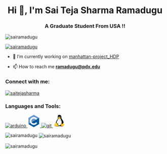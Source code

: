 <h1 align="center">Hi 👋, I'm Sai Teja Sharma Ramadugu</h1>
<h3 align="center">A Graduate Student From USA !!</h3>

<p align="left"> <img src="https://komarev.com/ghpvc/?username=sairamadugu&label=Profile%20views&color=0e75b6&style=flat" alt="sairamadugu" /> </p>

<p align="left"> <a href="https://github.com/ryo-ma/github-profile-trophy"><img src="https://github-profile-trophy.vercel.app/?username=sairamadugu" alt="sairamadugu" /></a> </p>

- 🔭 I’m currently working on [manhattan-project_HDP](https://github.com/sairamadugu/manhattan-project_HDP.git)

- 📫 How to reach me **ramadugu@pdx.edu**

<h3 align="left">Connect with me:</h3>
<p align="left">
<a href="https://linkedin.com/in/saitejasharma" target="blank"><img align="center" src="https://raw.githubusercontent.com/rahuldkjain/github-profile-readme-generator/master/src/images/icons/Social/linked-in-alt.svg" alt="saitejasharma" height="30" width="40" /></a>
</p>

<h3 align="left">Languages and Tools:</h3>
<p align="left"> <a href="https://www.arduino.cc/" target="_blank" rel="noreferrer"> <img src="https://cdn.worldvectorlogo.com/logos/arduino-1.svg" alt="arduino" width="40" height="40"/> </a> <a href="https://www.cprogramming.com/" target="_blank" rel="noreferrer"> <img src="https://raw.githubusercontent.com/devicons/devicon/master/icons/c/c-original.svg" alt="c" width="40" height="40"/> </a> <a href="https://git-scm.com/" target="_blank" rel="noreferrer"> <img src="https://www.vectorlogo.zone/logos/git-scm/git-scm-icon.svg" alt="git" width="40" height="40"/> </a> <a href="https://www.linux.org/" target="_blank" rel="noreferrer"> <img src="https://raw.githubusercontent.com/devicons/devicon/master/icons/linux/linux-original.svg" alt="linux" width="40" height="40"/> </a> </p>

<p><img align="left" src="https://github-readme-stats.vercel.app/api/top-langs?username=sairamadugu&show_icons=true&locale=en&layout=compact" alt="sairamadugu" /></p>

<p>&nbsp;<img align="center" src="https://github-readme-stats.vercel.app/api?username=sairamadugu&show_icons=true&locale=en" alt="sairamadugu" /></p>

<p><img align="center" src="https://github-readme-streak-stats.herokuapp.com/?user=sairamadugu&" alt="sairamadugu" /></p>
